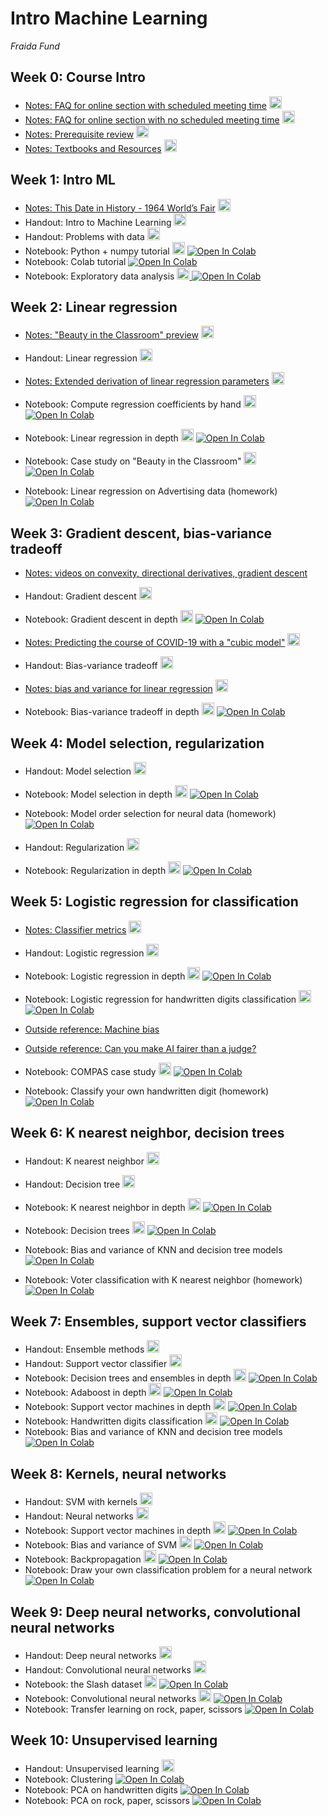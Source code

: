 # Intro Machine Learning 

_Fraida Fund_


## Week 0: Course Intro

* [Notes: FAQ for online section with scheduled meeting time](notes/0-online-faq) <a href="notes/0-online-faq.pdf"><img src="/intro-ml-tss21/pdf.svg" alt="PDF" height="20px"></a>
* [Notes: FAQ for online section with no scheduled meeting time](notes/0-online-async-faq) <a href="notes/0-online-async-faq.pdf"><img src="/intro-ml-tss21/pdf.svg" alt="PDF" height="20px"></a>
* [Notes: Prerequisite review](notes/0-prerequisite-review) <a href="notes/0-prerequisite-review.pdf"><img src="/intro-ml-tss21/pdf.svg" alt="PDF" height="20px"></a>
* [Notes: Textbooks and Resources](notes/0-books) <a href="notes/0-books.pdf"><img src="/intro-ml-tss21/pdf.svg" alt="PDF" height="20px"></a>


## Week 1: Intro ML

* [Notes: This Date in History - 1964 World’s Fair](notes/1-handwritten-digits) <a href="notes/1-handwritten-digits.pdf"><img src="/intro-ml-tss21/pdf.svg" alt="PDF" height="20px"></a>
* Handout: Intro to Machine Learning <a href="slides/1-intro-ml.pdf"><img src="/intro-ml-tss21/pdf.svg" alt="PDF" height="20px"></a>
* Handout: Problems with data <a href="slides/1-explore-data.pdf"><img src="/intro-ml-tss21/pdf.svg" alt="PDF" height="20px"></a>
* Notebook: Python + numpy tutorial <a href="https://github.com/ffund/ml-notebooks/raw/master/notebooks/1-python-numpy-tutorial.pdf"><img src="/intro-ml-tss21/pdf.svg" alt="PDF" height="20px"></a>  [![Open In Colab](https://colab.research.google.com/assets/colab-badge.svg)](https://colab.research.google.com/github/ffund/ml-notebooks/blob/master/notebooks/1-python-numpy-tutorial.ipynb)
* Notebook: Colab tutorial [![Open In Colab](https://colab.research.google.com/assets/colab-badge.svg)](https://colab.research.google.com/github/ffund/ml-notebooks/blob/master/notebooks/1-colab-tour.ipynb)
* Notebook: Exploratory data analysis <a href="https://github.com/ffund/ml-notebooks/raw/master/notebooks/1-exploratory-data-analysis.pdf"><img src="/intro-ml-tss21/pdf.svg" alt="PDF" height="20px"> [![Open In Colab](https://colab.research.google.com/assets/colab-badge.svg)](https://colab.research.google.com/github/ffund/ml-notebooks/blob/master/notebooks/1-exploratory-data-analysis.ipynb)


## Week 2: Linear regression

* [Notes: "Beauty in the Classroom" preview](notes/2-beauty-classroom-case-study) <a href="notes/2-beauty-classroom-case-study.pdf"><img src="/intro-ml-tss21/pdf.svg" alt="PDF" height="20px"></a>
* Handout: Linear regression <a href="slides/2-linear.pdf"><img src="/intro-ml-tss21/pdf.svg" alt="PDF" height="20px"></a>
* [Notes: Extended derivation of linear regression parameters](notes/2-linear-extended-derivation) <a href="notes/2-linear-extended-derivation.pdf"><img src="/intro-ml-tss21/pdf.svg" alt="PDF" height="20px"></a>
* Notebook: Compute regression coefficients by hand <a href="https://github.com/ffund/ml-notebooks/raw/master/notebooks/2-compute-by-hand.pdf"><img src="/intro-ml-tss21/pdf.svg" alt="PDF" height="20px"></a> [![Open In Colab](https://colab.research.google.com/assets/colab-badge.svg)](https://colab.research.google.com/github/ffund/ml-notebooks/blob/master/notebooks/2-compute-by-hand.ipynb)
* Notebook: Linear regression in depth <a href="https://github.com/ffund/ml-notebooks/raw/master/notebooks/2-linear-regression-deep-dive.pdf"><img src="/intro-ml-tss21/pdf.svg" alt="PDF" height="20px"></a>  [![Open In Colab](https://colab.research.google.com/assets/colab-badge.svg)](https://colab.research.google.com/github/ffund/ml-notebooks/blob/master/notebooks/2-linear-regression-deep-dive.ipynb)
* Notebook: Case study on "Beauty in the Classroom" <a href="https://github.com/ffund/ml-notebooks/raw/master/notebooks/2-linear-regression-case-study.pdf"><img src="/intro-ml-tss21/pdf.svg" alt="PDF" height="20px"></a>  [![Open In Colab](https://colab.research.google.com/assets/colab-badge.svg)](https://colab.research.google.com/github/ffund/ml-notebooks/blob/master/notebooks/2-linear-regression-case-study.ipynb)

* Notebook: Linear regression on Advertising data (homework)  [![Open In Colab](https://colab.research.google.com/assets/colab-badge.svg)](https://colab.research.google.com/github/ffund/ml-notebooks/blob/master/notebooks/2-advertising-hw.ipynb)

## Week 3: Gradient descent, bias-variance tradeoff

* [Notes: videos on convexity, directional derivatives, gradient descent](notes/2-gd-background-videos)
* Handout: Gradient descent <a href="slides/3-gradient-descent.pdf"><img src="/intro-ml-tss21/pdf.svg" alt="PDF" height="20px"></a>
* Notebook: Gradient descent in depth <a href="https://github.com/ffund/ml-notebooks/raw/master/notebooks/3-gradient-descent-deep-dive.pdf"><img src="/intro-ml-tss21/pdf.svg" alt="PDF" height="20px"></a>  [![Open In Colab](https://colab.research.google.com/assets/colab-badge.svg)](https://colab.research.google.com/github/ffund/ml-notebooks/blob/master/notebooks/3-gradient-descent-deep-dive.ipynb)


* [Notes: Predicting the course of COVID-19 with a "cubic model"](notes/3-cubic-model) <a href="notes/3-cubic-model.pdf"><img src="/intro-ml-tss21/pdf.svg" alt="PDF" height="20px"></a>
* Handout: Bias-variance tradeoff <a href="slides/3-bias-variance-tradeoff.pdf"><img src="/intro-ml-tss21/pdf.svg" alt="PDF" height="20px"></a>
* [Notes: bias and variance for linear regression](notes/3-linear-regression-bias-variance)  <a href="notes/3-linear-regression-bias-variance.pdf"><img src="/intro-ml-tss21/pdf.svg" alt="PDF" height="20px"></a>
* Notebook: Bias-variance tradeoff in depth <a href="https://github.com/ffund/ml-notebooks/raw/master/notebooks/3-bias-variance-deep-dive.pdf"><img src="/intro-ml-tss21/pdf.svg" alt="PDF" height="20px"></a>  [![Open In Colab](https://colab.research.google.com/assets/colab-badge.svg)](https://colab.research.google.com/github/ffund/ml-notebooks/blob/master/notebooks/3-bias-variance-deep-dive.ipynb)


## Week 4: Model selection, regularization

* Handout: Model selection <a href="slides/4-model-order.pdf"><img src="/intro-ml-tss21/pdf.svg" alt="PDF" height="20px"></a>
* Notebook: Model selection in depth <a href="https://github.com/ffund/ml-notebooks/raw/master/notebooks/4-model-selection.pdf"><img src="/intro-ml-tss21/pdf.svg" alt="PDF" height="20px"></a>  [![Open In Colab](https://colab.research.google.com/assets/colab-badge.svg)](https://colab.research.google.com/github/ffund/ml-notebooks/blob/master/notebooks/4-model-selection.ipynb)
* Notebook: Model order selection for neural data (homework)  [![Open In Colab](https://colab.research.google.com/assets/colab-badge.svg)](https://colab.research.google.com/github/ffund/ml-notebooks/blob/master/notebooks/4-neural-model-selection-hw.ipynb)

* Handout: Regularization <a href="slides/4-regularization.pdf"><img src="/intro-ml-tss21/pdf.svg" alt="PDF" height="20px"></a>
* Notebook: Regularization in depth <a href="https://github.com/ffund/ml-notebooks/raw/master/notebooks/4-regularization-deep-dive.pdf"><img src="/intro-ml-tss21/pdf.svg" alt="PDF" height="20px"></a>  [![Open In Colab](https://colab.research.google.com/assets/colab-badge.svg)](https://colab.research.google.com/github/ffund/ml-notebooks/blob/master/notebooks/4-regularization-deep-dive.ipynb)

## Week 5: Logistic regression for classification

* [Notes: Classifier metrics](notes/5-classifier-metrics.html) <a href="notes/5-classifier-metrics.pdf"><img src="/intro-ml-tss21/pdf.svg" alt="PDF" height="20px"></a>
* Handout: Logistic regression <a href="slides/5-logistic-regression.pdf"><img src="/intro-ml-tss21/pdf.svg" alt="PDF" height="20px"></a>
* Notebook: Logistic regression in depth <a href="https://github.com/ffund/ml-notebooks/raw/master/notebooks/5-logistic-regression-in-depth.pdf"><img src="/intro-ml-tss21/pdf.svg" alt="PDF" height="20px"></a>  [![Open In Colab](https://colab.research.google.com/assets/colab-badge.svg)](https://colab.research.google.com/github/ffund/ml-notebooks/blob/master/notebooks/5-logistic-regression-in-depth.ipynb)
* Notebook: Logistic regression for handwritten digits classification <a href="https://github.com/ffund/ml-notebooks/raw/master/notebooks/5-logistic-regression-digits.pdf"><img src="/intro-ml-tss21/pdf.svg" alt="PDF" height="20px"></a>  [![Open In Colab](https://colab.research.google.com/assets/colab-badge.svg)](https://colab.research.google.com/github/ffund/ml-notebooks/blob/master/notebooks/5-logistic-regression-digits.ipynb)
* [Outside reference: Machine bias](https://www.propublica.org/article/machine-bias-risk-assessments-in-criminal-sentencing)
* [Outside reference: Can you make AI fairer than a judge?](https://www.technologyreview.com/2019/10/17/75285/ai-fairer-than-judge-criminal-risk-assessment-algorithm/)
* Notebook: COMPAS case study <a href="https://github.com/ffund/ml-notebooks/raw/master/notebooks/5-compas-case-study.pdf"><img src="/intro-ml-tss21/pdf.svg" alt="PDF" height="20px"></a>  [![Open In Colab](https://colab.research.google.com/assets/colab-badge.svg)](https://colab.research.google.com/github/ffund/ml-notebooks/blob/master/notebooks/5-compas-case-study.ipynb)

* Notebook: Classify your own handwritten digit (homework)  [![Open In Colab](https://colab.research.google.com/assets/colab-badge.svg)](https://colab.research.google.com/github/ffund/ml-notebooks/blob/master/notebooks/5-hw-logistic-regression.ipynb)

## Week 6: K nearest neighbor, decision trees

* Handout: K nearest neighbor <a href="slides/6-knn.pdf"><img src="/intro-ml-tss21/pdf.svg" alt="PDF" height="20px"></a>
* Handout: Decision tree <a href="slides/6-tree.pdf"><img src="/intro-ml-tss21/pdf.svg" alt="PDF" height="20px"></a>
* Notebook: K nearest neighbor in depth <a href="https://github.com/ffund/ml-notebooks/raw/master/notebooks/6-k-nearest-neighbors-in-depth.pdf"><img src="/intro-ml-tss21/pdf.svg" alt="PDF" height="20px"></a>  [![Open In Colab](https://colab.research.google.com/assets/colab-badge.svg)](https://colab.research.google.com/github/ffund/ml-notebooks/blob/master/notebooks/6-k-nearest-neighbors-in-depth.ipynb)
* Notebook: Decision trees <a href="https://github.com/ffund/ml-notebooks/raw/master/notebooks/6-decision-trees.pdf"><img src="/intro-ml-tss21/pdf.svg" alt="PDF" height="20px"></a>  [![Open In Colab](https://colab.research.google.com/assets/colab-badge.svg)](https://colab.research.google.com/github/ffund/ml-notebooks/blob/master/notebooks/6-decision-trees.ipynb)
* Notebook: Bias and variance of KNN and decision tree models [![Open In Colab](https://colab.research.google.com/assets/colab-badge.svg)](https://colab.research.google.com/github/ffund/ml-notebooks/blob/master/notebooks/6-knn-tree-bias-variance.ipynb)

* Notebook: Voter classification with K nearest neighbor (homework)  [![Open In Colab](https://colab.research.google.com/assets/colab-badge.svg)](https://colab.research.google.com/github/ffund/ml-notebooks/blob/master/notebooks/6-knn-voter-classification-hw.ipynb)

## Week 7: Ensembles, support vector classifiers

* Handout: Ensemble methods <a href="slides/7-ensemble.pdf"><img src="/intro-ml-tss21/pdf.svg" alt="PDF" height="20px"></a>
* Handout: Support vector classifier <a href="slides/7-svm.pdf"><img src="/intro-ml-tss21/pdf.svg" alt="PDF" height="20px"></a>
* Notebook: Decision trees and ensembles in depth <a href="https://github.com/ffund/ml-notebooks/raw/master/notebooks//7-trees-ensembles-in-depth.pdf"><img src="/intro-ml-tss21/pdf.svg" alt="PDF" height="20px"></a>  [![Open In Colab](https://colab.research.google.com/assets/colab-badge.svg)](https://colab.research.google.com/github/ffund/ml-notebooks/blob/master/notebooks/7-trees-ensembles-in-depth.ipynb)
* Notebook: Adaboost in depth <a href="https://github.com/ffund/ml-notebooks/raw/master/notebooks/7-demo-adaboost.pdf"><img src="/intro-ml-tss21/pdf.svg" alt="PDF" height="20px"></a>  [![Open In Colab](https://colab.research.google.com/assets/colab-badge.svg)](https://colab.research.google.com/github/ffund/ml-notebooks/blob/master/notebooks/7-demo-adaboost.ipynb)
* Notebook: Support vector machines in depth <a href="https://github.com/ffund/ml-notebooks/raw/master/notebooks/7-svm-pre-kernel.pdf"><img src="/intro-ml-tss21/pdf.svg" alt="PDF" height="20px"></a>  [![Open In Colab](https://colab.research.google.com/assets/colab-badge.svg)](https://colab.research.google.com/github/ffund/ml-notebooks/blob/master/notebooks/7-svm-pre-kernel.ipynb)
* Notebook: Handwritten digits classification <a href="https://github.com/ffund/ml-notebooks/raw/master/notebooks/7-demo-digits-classifiers.pdf"><img src="/intro-ml-tss21/pdf.svg" alt="PDF" height="20px"></a>  [![Open In Colab](https://colab.research.google.com/assets/colab-badge.svg)](https://colab.research.google.com/github/ffund/ml-notebooks/blob/master/notebooks/7-demo-digits-classifiers.ipynb)
* Notebook: Bias and variance of KNN and decision tree models [![Open In Colab](https://colab.research.google.com/assets/colab-badge.svg)](https://colab.research.google.com/github/ffund/ml-notebooks/blob/master/notebooks/7-knn-tree-bias-variance.ipynb)


## Week 8: Kernels, neural networks

* Handout: SVM with kernels <a href="slides/8-svm-kernel.pdf"><img src="/intro-ml-tss21/pdf.svg" alt="PDF" height="20px"></a>
* Handout: Neural networks <a href="slides/8-neural.pdf"><img src="/intro-ml-tss21/pdf.svg" alt="PDF" height="20px"></a>
* Notebook: Support vector machines in depth <a href="https://github.com/ffund/ml-notebooks/raw/master/notebooks/8-svm-with-kernel.pdf"><img src="/intro-ml-tss21/pdf.svg" alt="PDF" height="20px"></a>  [![Open In Colab](https://colab.research.google.com/assets/colab-badge.svg)](https://colab.research.google.com/github/ffund/ml-notebooks/blob/master/notebooks/8-svm-with-kernel.ipynb)
* Notebook: Bias and variance of SVM <a href="https://github.com/ffund/ml-notebooks/raw/master/notebooks/8-svm-bias-variance.pdf"><img src="/intro-ml-tss21/pdf.svg" alt="PDF" height="20px"></a>  [![Open In Colab](https://colab.research.google.com/assets/colab-badge.svg)](https://colab.research.google.com/github/ffund/ml-notebooks/blob/master/notebooks/8-svm-bias-variance.ipynb)
* Notebook: Backpropagation <a href="https://github.com/ffund/ml-notebooks/raw/master/notebooks/8-demo-backprop.pdf"><img src="/intro-ml-tss21/pdf.svg" alt="PDF" height="20px"></a>  [![Open In Colab](https://colab.research.google.com/assets/colab-badge.svg)](https://colab.research.google.com/github/ffund/ml-notebooks/blob/master/notebooks/8-demo-backprop.ipynb)
* Notebook: Draw your own classification problem for a neural network [![Open In Colab](https://colab.research.google.com/assets/colab-badge.svg)](https://colab.research.google.com/github/ffund/ml-notebooks/blob/master/notebooks/8-neural-net-demo-draw.ipynb)

## Week 9: Deep neural networks, convolutional neural networks

* Handout: Deep neural networks <a href="slides/9-deep-neural-nets.pdf"><img src="/intro-ml-tss21/pdf.svg" alt="PDF" height="20px"></a>
* Handout: Convolutional neural networks <a href="slides/9-convolutional.pdf"><img src="/intro-ml-tss21/pdf.svg" alt="PDF" height="20px"></a>
* Notebook: the Slash dataset <a href="https://github.com/ffund/ml-notebooks/raw/master/notebooks/9-slash-dataset.pdf"><img src="/intro-ml-tss21/pdf.svg" alt="PDF" height="20px"></a> [![Open In Colab](https://colab.research.google.com/assets/colab-badge.svg)](https://colab.research.google.com/github/ffund/ml-notebooks/blob/master/notebooks/9-slash-dataset.ipynb)
* Notebook: Convolutional neural networks <a href="https://github.com/ffund/ml-notebooks/raw/master/notebooks/9-convolutional-neural-networks.pdf"><img src="/intro-ml-tss21/pdf.svg" alt="PDF" height="20px"></a> [![Open In Colab](https://colab.research.google.com/assets/colab-badge.svg)](https://colab.research.google.com/github/ffund/ml-notebooks/blob/master/notebooks/9-convolutional-neural-networks.ipynb)
* Notebook: Transfer learning on rock, paper, scissors [![Open In Colab](https://colab.research.google.com/assets/colab-badge.svg)](https://colab.research.google.com/github/ffund/ml-notebooks/blob/master/notebooks/8-fine-tune-rock-paper-scissors.ipynb)

## Week 10: Unsupervised learning

* Handout: Unsupervised learning <a href="slides/10-unsupervised.pdf"><img src="/intro-ml-tss21/pdf.svg" alt="PDF" height="20px"></a>
* Notebook: Clustering [![Open In Colab](https://colab.research.google.com/assets/colab-badge.svg)](https://colab.research.google.com/drive/1bYGtfCpb3UCqfVHo_x06oKlwgjjhN7zl)
* Notebook: PCA on handwritten digits [![Open In Colab](https://colab.research.google.com/assets/colab-badge.svg)](https://colab.research.google.com/drive/1EU3YyE94ghKyxmmmuRNygZLAfTQ-6jwb)
* Notebook: PCA on rock, paper, scissors [![Open In Colab](https://colab.research.google.com/assets/colab-badge.svg)](https://colab.research.google.com/drive/1xOppWFpoaQbbU9mE5KuxNFPSiuxfMoRB)

